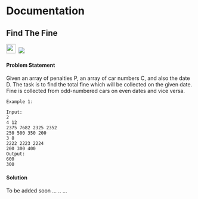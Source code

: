 # Documentation

## Find The Fine

<a><img src= "https://img.shields.io/badge/-Microsoft-blue" height="25">&nbsp;&nbsp;<img src= "https://img.shields.io/badge/-Python-brightgreen"></a>

#### Problem Statement

Given an array of penalties P, an array of car numbers C, and also the date D. The task is to find the total fine which will be collected on the given date. Fine is collected from odd-numbered cars on even dates and vice versa.

    Example 1:

    Input:
    2
    4 12
    2375 7682 2325 2352
    250 500 350 200
    3 8
    2222 2223 2224
    200 300 400
    Output:
    600
    300



#### Solution

To be added soon ... .. ...

